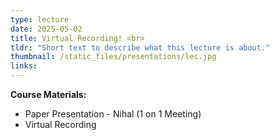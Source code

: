 ```yaml
---
type: lecture
date: 2025-05-02
title: Virtual Recording! <br>
tldr: "Short text to describe what this lecture is about."
thumbnail: /static_files/presentations/lec.jpg
links: 
---
```

**Course Materials:**
- Paper Presentation - Nihal (1 on 1 Meeting)
- Virtual Recording
